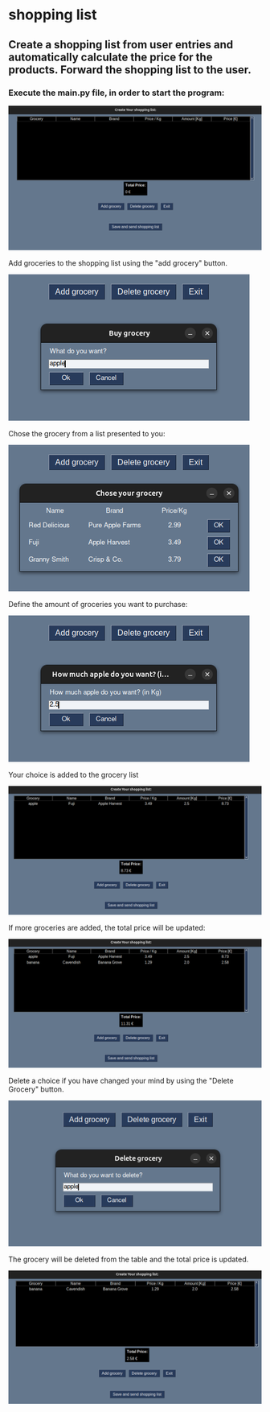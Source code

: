 # shopping list

## Create a shopping list from user entries and automatically calculate the price for the products. Forward the shopping list to the user.
### Execute the main.py file, in order to start the program:

![alt shopping list](image.png)

Add groceries to the shopping list using the "add grocery" button.

![alt text](image-1.png)

Chose the grocery from a list presented to you:

![alt text](image-2.png)

Define the amount of groceries you want to purchase:

![alt text](image-3.png)

Your choice is added to the grocery list

![alt text](image-4.png)

If more groceries are added, the total price will be updated:

![alt text](image-5.png)

Delete a choice if you have changed your mind by using the "Delete Grocery" button.

![alt text](image-6.png)

The grocery will be deleted from the table and the total price is updated.

![alt text](image-7.png)